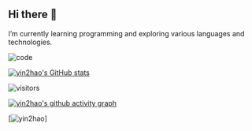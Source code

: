 ## Hi there 👋

I’m currently learning programming and exploring various languages and technologies.

![code](https://wakatime.com/share/@dd5e1faf-83ce-4d2f-8f25-ebf7390ba005/b031e1e0-4c2b-4f32-ba08-efeb8deca2e7.svg)

[![yin2hao's GitHub stats](https://github-readme-stats.vercel.app/api?username=yin2hao&theme=gruvbox)](https://github.com/anuraghazra/github-readme-stats)

![visitors](https://visitor-badge.glitch.me/badge?page_id=yin2hao-mainpage&left_color=green&right_color=red)

[![yin2hao's github activity graph](https://github-readme-activity-graph.vercel.app/graph?username=yin2hao&theme=react)](https://github.com/ashutosh00710/github-readme-activity-graph)

[![yin2hao](https://activity-graph.herokuapp.com/graph?username=yin2hao&theme=xcode)]

<!--
**yin2hao/yin2hao** is a ✨ _special_ ✨ repository because its `README.md` (this file) appears on your GitHub profile.

Here are some ideas to get you started:

- 🔭 I’m currently working on ...
- 🌱 I’m currently learning ...
- 👯 I’m looking to collaborate on ...
- 🤔 I’m looking for help with ...
- 💬 Ask me about ...
- 📫 How to reach me: ...
- 😄 Pronouns: ...
- ⚡ Fun fact: ...
-->

